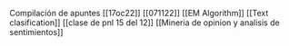Compilación de apuntes
[[17oc22]]
[[071122]] 
[[EM Algorithm]]
[[Text clasification]] 
[[clase de pnl 15 del 12]] 
[[Mineria de opinion y analisis de sentimientos]]  
